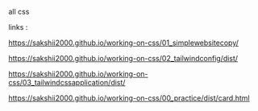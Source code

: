 all css 

links : 

https://sakshii2000.github.io/working-on-css/01_simplewebsitecopy/

https://sakshii2000.github.io/working-on-css/02_tailwindconfig/dist/

https://sakshii2000.github.io/working-on-css/03_tailwindcssapplication/dist/

https://sakshii2000.github.io/working-on-css/00_practice/dist/card.html
